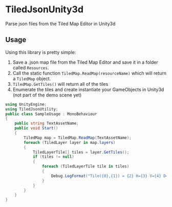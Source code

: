 # TiledJsonUnity3d

Parse json files from the Tiled Map Editor in Unity3d

## Usage

Using this library is pretty simple:

1. Save a .json map file from the Tiled Map Editor and save it in a folder called `Resources`.
1. Call the static function `TiledMap.ReadMap(resourceName)` which will return a `TiledMap` object.
1. `TiledMap.GetTiles()` will return all of the tiles
1. Enumerate the tiles and create instantiate your GameObjects in Unity3d (not part of the demo scene yet)

```C#
using UnityEngine;
using TiledJsonUtility;
public class SampleUsage : MonoBehaviour
{
    public string TextAssetName;
    public void Start()
    {
        TiledMap map = TiledMap.ReadMap(TextAssetName);
        foreach (TiledLayer layer in map.layers)
        {
            TiledLayerTile[] tiles = layer.GetTiles();
            if (tiles != null)
            {
                foreach (TiledLayerTile tile in tiles)
                {
                    Debug.LogFormat("Tile({0},{1}) = {2} H={3} V={4} D={5}", tile.X, tile.Y, tile.Gid, tile.IsFlippedHorz, tile.IsFlippedVert, tile.IsFlippedDiag);
                }
            }
        }
    }
}
```
